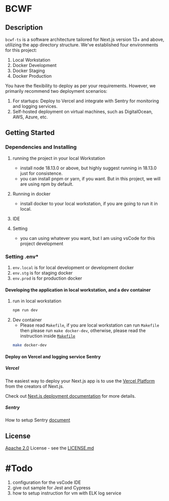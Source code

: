 # BCWF 

## Description 

`bcwf-ts` is a software architecture tailored for Next.js version 13+ and above, utilizing the app directory structure. We've established four environments for this project:

1.  Local Workstation
2.  Docker Development
3.  Docker Staging
4.  Docker Production

You have the flexibility to deploy as per your requirements. However, we primarily recommend two deployment scenarios:

1.  For startups: Deploy to Vercel and integrate with Sentry for monitoring and logging services.
2.  Self-hosted deployment on virtual machines, such as DigitalOcean, AWS, Azure, etc.


## Getting Started

### Dependencies and Installing

1. running the project in your local Workstation
	- install node 18.13.0 or above, but highly suggest running in 18.13.0 just for consistence.
	- you can install pnpm or yarn, if you want. But in this project, we will are using npm by default.

2. Running in docker
	- install docker to your local workstation, if you are going to run it in local.

3. IDE
4. Setting 
	- you can using whatever you want, but I am using vsCode for this project development


### Setting .env*
1. `env.local` is for local development or development docker
2. `env.stg` is for staging docker
3. `env.prod` is for production docker


#### Developing the application in local workstation, and a dev container
1. run in local workstation
	```bash
	npm run dev
	```
2.  Dev container
	- Please read `Makefile`, if you are local workstation can run `Makefile` then please run `make docker-dev`, otherwise, please read the instruction inside [`Makefile`](Makefile)
	```bash
	make docker-dev
	```
#### Deploy on Vercel and logging service Sentry

##### *Vercel*
The easiest way to deploy your Next.js app is to use the [Vercel Platform](https://vercel.com/new?utm_medium=default-template&filter=next.js&utm_source=create-next-app&utm_campaign=create-next-app-readme) from the creators of Next.js.

Check out [Next.js deployment documentation](https://nextjs.org/docs/deployment) for more details.

##### *Sentry*
How to setup Sentry [document](https://docs.sentry.io/platforms/javascript/guides/nextjs/)

## License

[Apache 2.0](https://www.apache.org/licenses/LICENSE-2.0) License - see the [LICENSE.md](https://github.com/bcgov/wps/blob/main/LICENSE)

# #Todo
1. configuration for the vsCode IDE
2. give out sample for Jest and Cypress
3. how to setup instruction for vm with ELK log service
